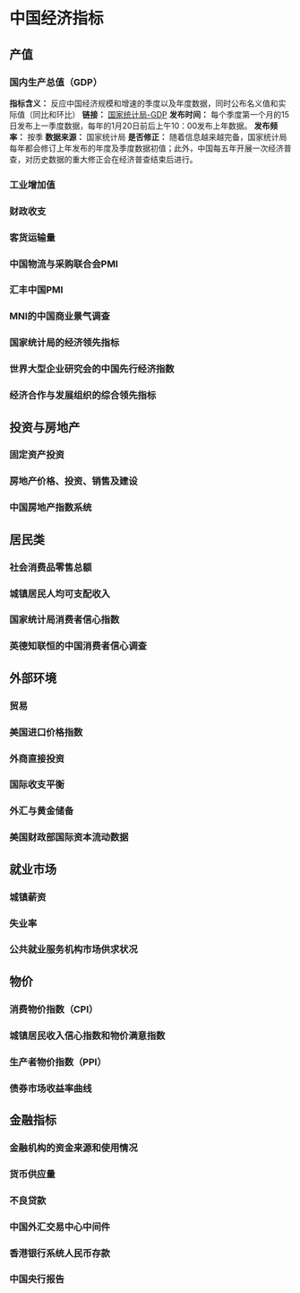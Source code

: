 # 中国经济指标

## 产值

### 国内生产总值（GDP）

**指标含义：** 反应中国经济规模和增速的季度以及年度数据，同时公布名义值和实际值（同比和环比）
**链接：** [国家统计局-GDP](https://data.stats.gov.cn/search.htm?s=GDP)
**发布时间：** 每个季度第一个月的15日发布上一季度数据，每年的1月20日前后上午10：00发布上年数据。
**发布频率：** 按季
**数据来源：** 国家统计局
**是否修正：** 随着信息越来越完备，国家统计局每年都会修订上年发布的年度及季度数据初值；此外，中国每五年开展一次经济普查，对历史数据的重大修正会在经济普查结束后进行。

### 工业增加值

### 财政收支

### 客货运输量

### 中国物流与采购联合会PMI

### 汇丰中国PMI

### MNI的中国商业景气调查

### 国家统计局的经济领先指标

### 世界大型企业研究会的中国先行经济指数

### 经济合作与发展组织的综合领先指标

## 投资与房地产

### 固定资产投资

### 房地产价格、投资、销售及建设

### 中国房地产指数系统

## 居民类

### 社会消费品零售总额

### 城镇居民人均可支配收入

### 国家统计局消费者信心指数

### 英德知联恒的中国消费者信心调查

## 外部环境

### 贸易

### 美国进口价格指数

### 外商直接投资

### 国际收支平衡

### 外汇与黄金储备

### 美国财政部国际资本流动数据

## 就业市场

### 城镇薪资

### 失业率

### 公共就业服务机构市场供求状况

## 物价

### 消费物价指数（CPI）

### 城镇居民收入信心指数和物价满意指数

### 生产者物价指数（PPI）

### 债券市场收益率曲线

## 金融指标

### 金融机构的资金来源和使用情况

### 货币供应量

### 不良贷款

### 中国外汇交易中心中间件

### 香港银行系统人民币存款

### 中国央行报告

